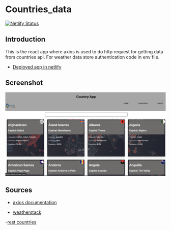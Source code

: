 # Countries_data

[![Netlify Status](https://api.netlify.com/api/v1/badges/8512c8de-ea8d-4563-b547-cc949bfd38db/deploy-status)](https://app.netlify.com/sites/countries-weather-data/deploys)

## Introduction

This is the react app where axios is used to do http request for getting data from countries api.
For weather data store authentication code in env file.

- [Deployed app in netlify](https://countries-weather-data.netlify.app)

## Screenshot

![screenshot of Countries](./src/images/screnshot.png)

## Sources

- [axios documentation](https://axios-http.com/docs/intro)

- [weatherstack](https://weatherstack.com/documentation)

-[rest countries](https://restcountries.com/v2/all)
